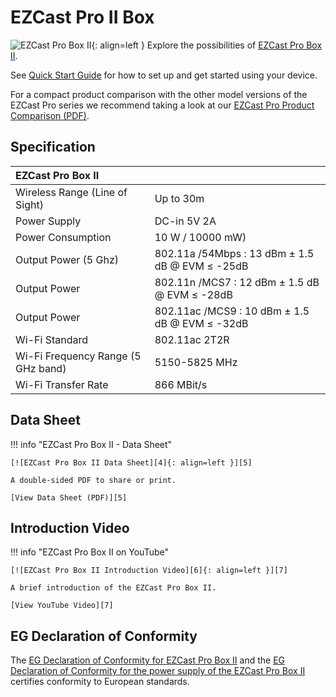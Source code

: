 # EZCast Pro II Box

![EZCast Pro Box II][1]{: align=left } Explore the possibilities of [EZCast Pro Box II][2]. 

See [Quick Start Guide](quickstart.md) for how to set up and get started using your device. 

For a compact product comparison with the other model versions of the EZCast Pro series we recommend taking a look at our [EZCast Pro Product Comparison (PDF)][3].

  [1]: /assets/img/box2.png
  [2]: https://www.ezcastpro.eu/box2.php
  [3]: https://download.stueber.de/doc/en/ezcastpro/ezcastpro.productcomparison.en.pdf

## Specification

| EZCast Pro Box II | |
| :---- | :---- |
| Wireless Range (Line of Sight) | Up to 30m |
| Power Supply | DC-in 5V 2A |
| Power Consumption | 10 W / 10000 mW)
| Output Power (5 Ghz) | 802.11a /54Mbps : 13 dBm ± 1.5 dB @ EVM ≤ -25dB |
| Output Power | 802.11n /MCS7 : 12 dBm ± 1.5 dB @ EVM ≤ -28dB |
| Output Power | 802.11ac /MCS9 : 10 dBm ± 1.5 dB @ EVM ≤ -32dB |
| Wi-Fi Standard | 802.11ac 2T2R | 
| Wi-Fi Frequency Range (5 GHz band) |  5150-5825 MHz |
| Wi-Fi Transfer Rate |  866 MBit/s |

## Data Sheet

!!! info "EZCast Pro Box II - Data Sheet"

    [![EZCast Pro Box II Data Sheet][4]{: align=left }][5]
	
	A double-sided PDF to share or print.
	
	[View Data Sheet (PDF)][5]

  [4]: /assets/img/box2.datasheet.png
  [5]: https://download.stueber.de/doc/en/ezcastpro/ezcastpro-box-II.brochure.en.pdf

## Introduction Video

!!! info "EZCast Pro Box II on YouTube"

    [![EZCast Pro Box II Introduction Video][6]{: align=left }][7]
	
	A brief introduction of the EZCast Pro Box II.
	
	[View YouTube Video][7]

  [6]: /assets/img/box2.video.png
  [7]: https://youtu.be/zq9lRXVevTk

## EG Declaration of Conformity

The [EG Declaration of Conformity for EZCast Pro Box II][8] and the [EG Declaration of Conformity for the power supply of the EZCast Pro Box II][9] certifies conformity to European standards.

  [8]: https://download.stueber.de/doc/de/ezcastpro/ezcastpro-box-II.konformitaetserklaerung.pdf
  [9]: https://download.stueber.de/doc/de/quattropod/netzteil.konformitaetserklaerung.pdf
